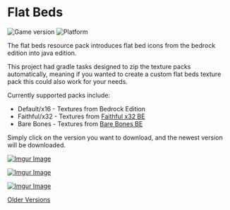 # Flat Beds
![Game version](https://img.shields.io/badge/Minecraft-1.15--1.16.2-blueviolet)
![Platform](https://img.shields.io/badge/platform-Default%20%7C%20Faithful%20x32%20%7C%20Bare%20Bones-red)

The flat beds resource pack introduces flat bed icons from the bedrock edition into java edition.

This project had gradle tasks designed to zip the texture packs automatically, meaning if you wanted to create a custom flat beds texture pack this could also work for your needs.

Currently supported packs include:
* Default/x16 - Textures from Bedrock Edition
* Faithful/x32 - Textures from [Faithful x32 BE](http://tiny.cc/faithful-bedrock)
* Bare Bones - Textures from [Bare Bones BE](https://mcpedl.com/bare-bones-be/)

Simply click on the version you want to download, and the newest version will be downloaded.

[![Imgur Image](https://i.imgur.com/2PFrOWm.png)](https://github.com/TomB-134/FlatBeds/releases/download/1.16.2/FlatBeds-x16.zip)

[![Imgur Image](https://i.imgur.com/J6vHJBE.png)](https://github.com/TomB-134/FlatBeds/releases/download/1.16.2/FlatBeds-BB.zip)

[![Imgur Image](https://i.imgur.com/t5hNo38.png)](https://github.com/TomB-134/FlatBeds/releases/download/1.16.2/FlatBeds-x32.zip)

[Older Versions](https://github.com/TomB-134/FlatBeds/releases)
